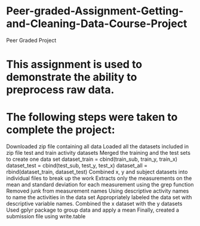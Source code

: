 # Peer-graded-Assignment-Getting-and-Cleaning-Data-Course-Project
Peer Graded Project 

# This assignment is used to demonstrate the ability to preprocess raw data.

# The following steps were taken to complete the project:

Downloaded zip file containing all data
Loaded all the datasets included in zip file test and train activity datasets
Merged the training and the test sets to create one data set
dataset_train = cbind(train_sub, train_y, train_x)
dataset_test  = cbind(test_sub, test_y, test_x)
dataset_all  = rbind(dataset_train, dataset_test)
Combined x, y and subject datasets into individual files to break up the work
Extracts only the measurements on the mean and standard deviation for each measurement using the grep function  
Removed junk from measurement names
Using descriptive activity names to name the activities in the data set
Appropriately labeled the data set with descriptive variable names.
Combined the x dataset with the y datasets
Used gplyr package to group data and apply a mean
Finally, created a submission file using write.table
